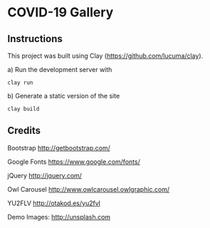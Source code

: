 #  COVID-19 Gallery

## Instructions

This project was built using Clay (https://github.com/lucuma/clay).

a) Run the development server with

```
clay run
```

b) Generate a static version of the site

```
clay build
```


## Credits

Bootstrap
http://getbootstrap.com/

Google Fonts
https://www.google.com/fonts/

jQuery
http://jquery.com/

Owl Carousel
http://www.owlcarousel.owlgraphic.com/

YU2FLV
http://otakod.es/yu2fvl

Demo Images:
http://unsplash.com
